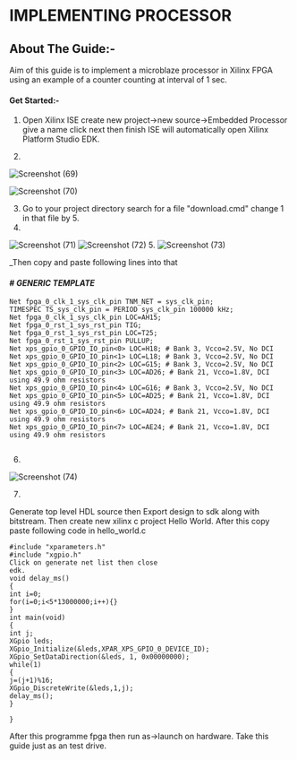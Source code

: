 # IMPLEMENTING PROCESSOR
## About The Guide:-
Aim of this guide is to implement a microblaze processor in Xilinx FPGA using an example of a
counter counting at interval of 1 sec.
#### Get Started:-
1. Open Xilinx ISE create new project->new source->Embedded Processor give a name click next then
finish ISE will automatically open Xilinx Platform Studio EDK.

1.
![Screenshot (69)](https://user-images.githubusercontent.com/64007722/79830462-0db44200-83c3-11ea-947f-7a4893079d0c.png)

![Screenshot (70)](https://user-images.githubusercontent.com/64007722/79830682-90d59800-83c3-11ea-98e2-8ae68173fae1.png)

3. Go to your project directory search for a file "download.cmd" change 1 in that file by 5.
4.
![Screenshot (71)](https://user-images.githubusercontent.com/64007722/79830979-2ffa8f80-83c4-11ea-8e2b-abd92eb42b16.png)
![Screenshot (72)](https://user-images.githubusercontent.com/64007722/79831181-8962be80-83c4-11ea-8d1b-aaf67815aa0e.png)
5.
![Screenshot (73)](https://user-images.githubusercontent.com/64007722/79831368-e8283800-83c4-11ea-9f9a-e97d7046477a.png)

_Then copy and paste following lines into that
#### # _GENERIC TEMPLATE_

```
Net fpga_0_clk_1_sys_clk_pin TNM_NET = sys_clk_pin;
TIMESPEC TS_sys_clk_pin = PERIOD sys_clk_pin 100000 kHz;
Net fpga_0_clk_1_sys_clk_pin LOC=AH15;
Net fpga_0_rst_1_sys_rst_pin TIG;
Net fpga_0_rst_1_sys_rst_pin LOC=T25;
Net fpga_0_rst_1_sys_rst_pin PULLUP;
Net xps_gpio_0_GPIO_IO_pin<0> LOC=H18; # Bank 3, Vcco=2.5V, No DCI
Net xps_gpio_0_GPIO_IO_pin<1> LOC=L18; # Bank 3, Vcco=2.5V, No DCI
Net xps_gpio_0_GPIO_IO_pin<2> LOC=G15; # Bank 3, Vcco=2.5V, No DCI
Net xps_gpio_0_GPIO_IO_pin<3> LOC=AD26; # Bank 21, Vcco=1.8V, DCI using 49.9 ohm resistors
Net xps_gpio_0_GPIO_IO_pin<4> LOC=G16; # Bank 3, Vcco=2.5V, No DCI
Net xps_gpio_0_GPIO_IO_pin<5> LOC=AD25; # Bank 21, Vcco=1.8V, DCI using 49.9 ohm resistors
Net xps_gpio_0_GPIO_IO_pin<6> LOC=AD24; # Bank 21, Vcco=1.8V, DCI using 49.9 ohm resistors
Net xps_gpio_0_GPIO_IO_pin<7> LOC=AE24; # Bank 21, Vcco=1.8V, DCI using 49.9 ohm resistors


```
6.
![Screenshot (74)](https://user-images.githubusercontent.com/64007722/79831825-cd09f800-83c5-11ea-99a0-6ba549f8f4c5.png)

7.
Generate top level HDL source then Export design to sdk along with bitstream. Then create new
xilinx c project Hello World.
After this copy paste following code in hello_world.c

```
#include "xparameters.h"
#include "xgpio.h"
Click on generate net list then close
edk. 
void delay_ms()
{
int i=0;
for(i=0;i<5*13000000;i++){}
}
int main(void)
{
int j;
XGpio leds;
XGpio_Initialize(&leds,XPAR_XPS_GPIO_0_DEVICE_ID);
XGpio_SetDataDirection(&leds, 1, 0x00000000);
while(1)
{
j=(j+1)%16;
XGpio_DiscreteWrite(&leds,1,j);
delay_ms();
}

}
```
After this programme fpga then run as->launch on hardware.
Take this guide just as an test drive.



